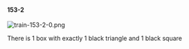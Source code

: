 #### 153-2
![train-153-2-0.png](https://github.com/lil-lab/nlvr/raw/master/nlvr/train/images/29/train-153-2-0.png "train-153-2-0.png")

There is 1 box with exactly 1 black triangle and 1 black square